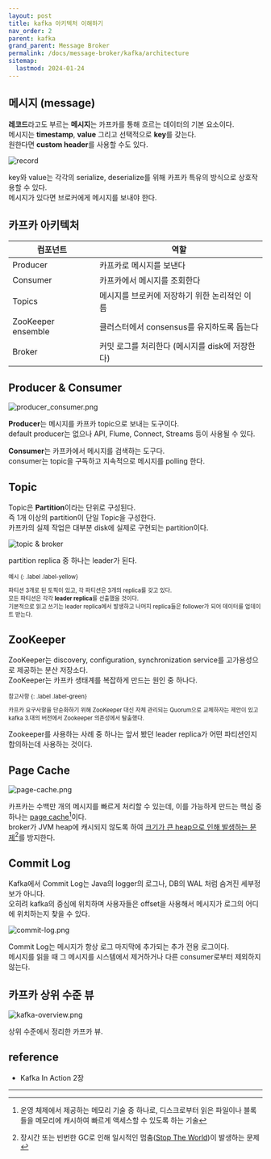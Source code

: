 ```yaml
---
layout: post
title: kafka 아키텍처 이해하기
nav_order: 2
parent: kafka
grand_parent: Message Broker
permalink: /docs/message-broker/kafka/architecture
sitemap:
  lastmod: 2024-01-24
---
```


## 메시지 (message)

**레코드**라고도 부르는 **메시지**는 카프카를 통해 흐르는 데이터의 기본 요소이다.  
메시지는 **timestamp**, **value** 그리고 선택적으로 **key**를 갖는다.  
원한다면 **custom header**를 사용할 수도 있다.

![record](record.png)

key와 value는 각각의 serialize, deserialize를 위해 카프카 특유의 방식으로 상호작용할 수 있다.  
메시지가 있다면 브로커에게 메시지를 보내야 한다.

## 카프카 아키텍처

| 컴포넌트               | 역할                            |
|--------------------|-------------------------------|
| Producer           | 카프카로 메시지를 보낸다                 |
| Consumer           | 카프카에서 메시지를 조회한다               |
| Topics             | 메시지를 브로커에 저장하기 위한 논리적인 이름     |
| ZooKeeper ensemble | 클러스터에서 consensus를 유지하도록 돕는다   |
| Broker             | 커밋 로그를 처리한다 (메시지를 disk에 저장한다) |


## Producer & Consumer

![producer_consumer.png](producer_consumer.png)

**Producer**는 메시지를 카프카 topic으로 보내는 도구이다.  
default producer는 없으나 API, Flume, Connect, Streams 등이 사용될 수 있다.  

**Consumer**는 카프카에서 메시지를 검색하는 도구다.  
consumer는 topic을 구독하고 지속적으로 메시지를 polling 한다.

## Topic

Topic은 **Partition**이라는 단위로 구성된다.  
즉 1개 이상의 partition이 단일 Topic을 구성한다.  
카프카의 실제 작업은 대부분 disk에 실제로 구현되는 partition이다.  

![topic & broker](topic_broker.png)

partition replica 중 하나는 leader가 된다.  

<div class="code-example" markdown="1" style="font-size: 0.8em">
예시
{: .label .label-yellow}  

파티션 3개로 된 토픽이 있고, 각 파티션은 3개의 replica를 갖고 있다.  
모든 파티션은 각각 **leader replica**를 선출했을 것이다.  
기본적으로 읽고 쓰기는 leader replica에서 발생하고 나머지 replica들은 follower가 되어 데이터를 업데이트 받는다.
</div>

## ZooKeeper

ZooKeeper는 discovery, configuration, synchronization service를 고가용성으로 제공하는 분산 저장소다.  
ZooKeeper는 카프카 생태계를 복잡하게 만드는 원인 중 하나다.  

<div class="code-example" markdown="1" style="font-size: 0.8em">
참고사항
{: .label .label-green}  

카프카 요구사항을 단순화하기 위해 ZooKeeper 대신 자체 관리되는 Quorum으로 교체하자는 제안이 있고 kafka 3.대의 버전에서 Zookeeper 의존성에서 탈출했다.
</div>

Zookeeper를 사용하는 사례 중 하나는 앞서 봤던 leader replica가 어떤 파티션인지 합의하는데 사용하는 것이다.


## Page Cache

![page-cache.png](page-cache.png)

카프카는 수백만 개의 메시지를 빠르게 처리할 수 있는데, 이를 가능하게 만드는 핵심 중 하나는 <u>page cache</u>[^1]이다.  
broker가 JVM heap에 캐시되지 않도록 하여 <u>크기가 큰 heap으로 인해 발생하는 문제</u>[^2]를 방지한다.  


## Commit Log

Kafka에서 Commit Log는 Java의 logger의 로그나, DB의 WAL 처럼 숨겨진 세부정보가 아니다.  
오히려 kafka의 중심에 위치하며 사용자들은 offset을 사용해서 메시지가 로그의 어디에 위치하는지 찾을 수 있다.

![commit-log.png](commit-log.png)

Commit Log는 메시지가 항상 로그 마지막에 추가되는 추가 전용 로그이다.  
메시지를 읽을 때 그 메시지를 시스템에서 제거하거나 다른 consumer로부터 제외하지 않는다.  

                                              
## 카프카 상위 수준 뷰

![kafka-overview.png](kafka-overview.png)

상위 수준에서 정리한 카프카 뷰.


## reference

- Kafka In Action 2장

---

[^1]: 운영 체제에서 제공하는 메모리 기술 중 하나로, 디스크로부터 읽은 파일이나 블록들을 메모리에 캐시하여 빠르게 액세스할 수 있도록 하는 기술
[^2]: 장시간 또는 빈번한 GC로 인해 일시적인 멈춤([Stop The World](/docs/java/gc/basic#stw-stop-the-world))이 발생하는 문제